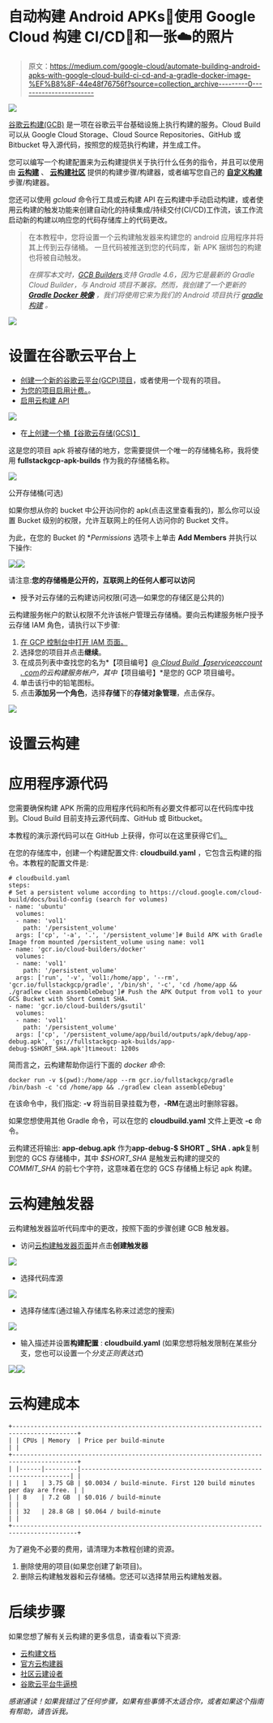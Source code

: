 # 自动构建 Android APKs📱使用 Google Cloud 构建 CI/CD🔧和一张☁️的照片

> 原文：<https://medium.com/google-cloud/automate-building-android-apks-with-google-cloud-build-ci-cd-and-a-gradle-docker-image-%EF%B8%8F-44e48f76756f?source=collection_archive---------0----------------------->

![](img/114f9df5a2caec2013d4eae401162f22.png)

[谷歌云构建(GCB)](https://cloud.google.com/cloud-build) 是一项在谷歌云平台基础设施上执行构建的服务。Cloud Build 可以从 Google Cloud Storage、Cloud Source Repositories、GitHub 或 Bitbucket 导入源代码，按照您的规范执行构建，并生成工件。

您可以编写一个构建配置来为云构建提供关于执行什么任务的指令，并且可以使用由 [**云构建**](https://github.com/GoogleCloudPlatform/cloud-builders) 、 [**云构建社区**](https://github.com/GoogleCloudPlatform/cloud-builders-community) 提供的构建步骤/构建器，或者编写您自己的 [**自定义构建**](https://cloud.google.com/cloud-build/docs/create-custom-build-steps) 步骤/构建器。

您还可以使用 *gcloud* 命令行工具或云构建 API 在云构建中手动启动构建，或者使用云构建的触发功能来创建自动化的持续集成/持续交付(CI/CD)工作流，该工作流启动新的构建以响应您的代码存储库上的代码更改。

> 在本教程中，您将设置一个云构建触发器来构建您的 android 应用程序并将其上传到云存储桶。
> 一旦代码被推送到您的代码库，新 APK 捆绑包的构建也将被自动触发。
> 
> *在撰写本文时，*[*GCB Builders*](https://github.com/GoogleCloudPlatform/cloud-builders)*支持 Gradle 4.6，因为它是最新的 Gradle Cloud Builder，与 Android 项目不兼容。然而，我创建了一个更新的*[***Gradle Docker 映像***](https://fullstackgcp.com/gcr.io/fullstackgcp/gradle) *，我们将使用它来为我们的 Android 项目执行* [*gradle 构建*](https://developer.android.com/studio/build/building-cmdline) *。*

![](img/414fc5d7712f1b48776d8a997f31d618.png)

# 设置在谷歌云平台上

*   [创建一个新的谷歌云平台(GCP)项目](https://console.cloud.google.com/project)，或者使用一个现有的项目。
*   [为您的项目启用计费。](https://support.google.com/cloud/answer/6293499#enable-billing)。
*   [启用云构建 API](https://console.cloud.google.com/cloud-build/builds)

![](img/8379b5c2041d8bc6a70e05b315576309.png)

*   在[上创建一个桶【谷歌云存储(GCS)】](https://console.cloud.google.com/storage/browser)

这是您的项目 apk 将被存储的地方，您需要提供一个唯一的存储桶名称，我将使用 **fullstackgcp-apk-builds** 作为我的存储桶名称。

![](img/85cb053d00a456fec9eb1b63ea5ea26a.png)

公开存储桶(可选)

如果你想从你的 bucket 中公开访问你的 apk(点击这里查看我的)，那么你可以设置 Bucket 级别的权限，允许互联网上的任何人访问你的 Bucket 文件。

为此，在您的 Bucket 的 **Permissions* 选项卡上单击 **Add Members** 并执行以下操作:

![](img/b25be975735f0e8d01110f444d3ef0f7.png)![](img/adb94be0310753b659a8c4cdf5f969e5.png)

请注意:**您的存储桶是公开的，互联网上的任何人都可以访问**

*   授予对云存储的云构建访问权限(可选—如果您的存储区是公共的)

云构建服务帐户的默认权限不允许该帐户管理云存储桶。要向云构建服务帐户授予云存储 IAM 角色，请执行以下步骤:

1.  [在 GCP 控制台中打开 IAM 页面。](https://console.cloud.google.com/project/_/iam-admin/iam?_ga=2.2968627.-2014380672.1551979429)
2.  选择您的项目并点击**继续**。
3.  在成员列表中查找您的名为*【项目编号】*[*@ Cloud Build*](https://fullstackgcp.com/@cloudbuild)[*【gserviceaccount . com*](https://hashnode.com/util/redirect?url=http://.gserviceaccount.com)的云构建服务帐户，其中*【项目编号】*是您的 GCP 项目编号。
4.  单击该行中的铅笔图标。
5.  点击**添加另一个角色**，选择**存储**下的**存储对象管理**，点击保存。

![](img/3596515a0025c6a3d4dbc8e1a37968b9.png)

# 设置云构建

# 应用程序源代码

您需要确保构建 APK 所需的应用程序代码和所有必要文件都可以在代码库中找到。Cloud Build 目前支持云源代码库、GitHub 或 Bitbucket。

本教程的演示源代码可以在 GitHub 上获得，你可以在这里获得它们[。](https://github.com/Timtech4u/gcb-android-tutorial)

在您的存储库中，创建一个构建配置文件: **cloudbuild.yaml** ，它包含云构建的指令。本教程的配置文件是:

```
# cloudbuild.yaml
steps:
# Set a persistent volume according to https://cloud.google.com/cloud-build/docs/build-config (search for volumes)
- name: 'ubuntu'
  volumes:
  - name: 'vol1'
    path: '/persistent_volume'
  args: ['cp', '-a', '.', '/persistent_volume']# Build APK with Gradle Image from mounted /persistent_volume using name: vol1
- name: 'gcr.io/cloud-builders/docker'
  volumes:
  - name: 'vol1'
    path: '/persistent_volume'
  args: ['run', '-v', 'vol1:/home/app', '--rm', 'gcr.io/fullstackgcp/gradle', '/bin/sh', '-c', 'cd /home/app && ./gradlew clean assembleDebug']# Push the APK Output from vol1 to your GCS Bucket with Short Commit SHA.
- name: 'gcr.io/cloud-builders/gsutil'
  volumes:
  - name: 'vol1'
    path: '/persistent_volume'
  args: ['cp', '/persistent_volume/app/build/outputs/apk/debug/app-debug.apk', 'gs://fullstackgcp-apk-builds/app-debug-$SHORT_SHA.apk']timeout: 1200s
```

简而言之，云构建帮助你运行下面的 *docker 命令*:

`docker run -v $(pwd):/home/app --rm gcr.io/fullstackgcp/gradle /bin/bash -c 'cd /home/app && ./gradlew clean assembleDebug'`

在该命令中，我们指定: **-v** 将当前目录挂载为卷，**-RM**在退出时删除容器。

如果您想使用其他 Gradle 命令，可以在您的 **cloudbuild.yaml** 文件上更改 **-c** 命令。

云构建还将输出: **app-debug.apk** 作为**app-debug-$ SHORT _ SHA . apk**复制到您的 GCS 存储桶中，其中 *$SHORT_SHA* 是触发云构建的提交的 *COMMIT_SHA* 的前七个字符，这意味着在您的 GCS 存储桶上标记 apk 构建。

# 云构建触发器

云构建触发器监听代码库中的更改，按照下面的步骤创建 GCB 触发器。

*   访问[云构建触发器页面](https://console.cloud.google.com/cloud-build/triggers)并点击**创建触发器**

![](img/988db24927f1cfb1838b8b4500fba22c.png)

*   选择代码库源

![](img/bcbf4a0e4a93a272479d7c6c2b8ed920.png)

*   选择存储库(通过输入存储库名称来过滤您的搜索)

![](img/e14aea1997557b6e7a44fd8b96ec37f2.png)

*   输入描述并设置**构建配置** : **cloudbuild.yaml** (如果您想将触发限制在某些分支，您也可以设置一个*分支正则表达式*)

![](img/0f6c1fdacf03a83219542c2b36f5d531.png)![](img/a221ddfb7e21f30f7f3c6151b296c7ff.png)

# 云构建成本

```
+----------------------------------------------------------------------------------------+
| | CPUs | Memory  | Price per build-minute                                            | |
+----------------------------------------------------------------------------------------+
| |------|---------|-------------------------------------------------------------------| |
| | 1    | 3.75 GB | $0.0034 / build-minute. First 120 build minutes per day are free. | |
| | 8    | 7.2 GB  | $0.016 / build-minute                                             | |
| | 32   | 28.8 GB | $0.064 / build-minute                                             | |
+----------------------------------------------------------------------------------------+
```

为了避免不必要的费用，请清理为本教程创建的资源。

1.  删除使用的项目(如果您创建了新项目)。
2.  删除云构建触发器和云存储桶。您还可以选择禁用云构建触发器。

# 后续步骤

如果您想了解有关云构建的更多信息，请查看以下资源:

*   [云构建文档](https://cloud.google.com/cloud-build/docs/)
*   [官方云构建器](https://github.com/GoogleCloudPlatform/cloud-builders)
*   [社区云建设者](https://github.com/GoogleCloudPlatform/cloud-builders-community)
*   [谷歌云平台牛逼榜](https://github.com/GoogleCloudPlatform/awesome-google-cloud)

*感谢通读！如果我错过了任何步骤，如果有些事情不太适合你，或者如果这个指南有帮助，请告诉我。*